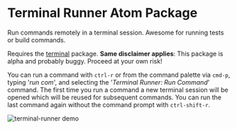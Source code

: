 # Terminal Runner Atom Package

Run commands remotely in a terminal session. Awesome for running tests or build commands.

Requires the [terminal](https://github.com/atom/terminal) package. **Same disclaimer applies**: This package is alpha and probably buggy. Proceed at your own risk!

You can run a command with `ctrl-r` or from the command palette via `cmd-p`, typing '*run com*', and selecting the '*Terminal Runner: Run Command*' command. The first time you run a command a new terminal session will be opened which will be reused for subsequent commands. You can run the last command again without the command prompt with `ctrl-shift-r`.

![terminal-runner demo](http://f.cl.ly/items/0Y2w2Q3X1W0n2Z3Z163w/terminal-runner.gif)
